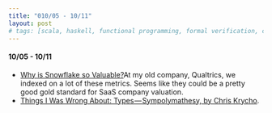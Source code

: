 ```yaml
---
title: "010/05 - 10/11"
layout: post
# tags: [scala, haskell, functional programming, formal verification, culture, programming languages, rust, neural networks, types, literature, working]
---
```


#### 10/05 - 10/11

* [Why is Snowflake so Valuable?](https://www.freshpaint.io/blog/why-is-snowflake-so-valuable)At my old company, Qualtrics, we indexed on a lot of these metrics.  Seems like they could be a pretty good gold standard for SaaS company valuation.
* [Things I Was Wrong About: Types — Sympolymathesy, by Chris Krycho](https://v5.chriskrycho.com/journal/things-i-was-wrong-about/1-types/).